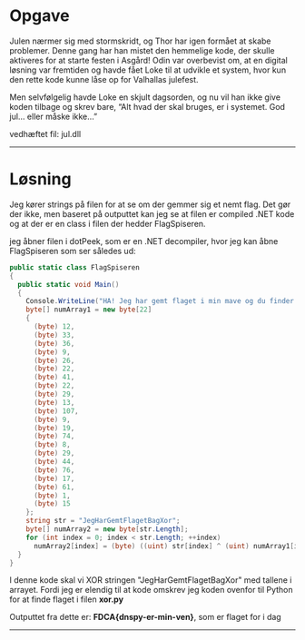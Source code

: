 # Opgave
Julen nærmer sig med stormskridt, og Thor har igen formået at skabe problemer. Denne gang har han mistet den hemmelige kode, der skulle aktiveres for at starte festen i Asgård! Odin var overbevist om, at en digital løsning var fremtiden og havde fået Loke til at udvikle et system, hvor kun den rette kode kunne låse op for Valhallas julefest.


Men selvfølgelig havde Loke en skjult dagsorden, og nu vil han ikke give koden tilbage og skrev bare, “Alt hvad der skal bruges, er i systemet. God jul… eller måske ikke…”

vedhæftet fil: jul.dll

---

# Løsning

Jeg kører strings på filen for at se om der gemmer sig et nemt flag. Det gør der ikke, men baseret på outputtet kan jeg se at filen er compiled .NET kode og at der er en class i filen der hedder FlagSpiseren.

jeg åbner filen i dotPeek, som er en .NET decompiler, hvor jeg kan åbne FlagSpiseren som ser således ud:

```csharp
public static class FlagSpiseren
{
  public static void Main()
  {
    Console.WriteLine("HA! Jeg har gemt flaget i min mave og du finder det ALDRIG!");
    byte[] numArray1 = new byte[22]
    {
      (byte) 12,
      (byte) 33,
      (byte) 36,
      (byte) 9,
      (byte) 26,
      (byte) 22,
      (byte) 41,
      (byte) 22,
      (byte) 29,
      (byte) 13,
      (byte) 107,
      (byte) 9,
      (byte) 19,
      (byte) 74,
      (byte) 8,
      (byte) 29,
      (byte) 44,
      (byte) 76,
      (byte) 17,
      (byte) 61,
      (byte) 1,
      (byte) 15
    };
    string str = "JegHarGemtFlagetBagXor";
    byte[] numArray2 = new byte[str.Length];
    for (int index = 0; index < str.Length; ++index)
      numArray2[index] = (byte) ((uint) str[index] ^ (uint) numArray1[index]);
  }
}
```
I denne kode skal vi XOR stringen "JegHarGemtFlagetBagXor" med tallene i arrayet.
Fordi jeg er elendig til at kode omskrev jeg koden ovenfor til Python for at finde flaget i filen **xor.py**

Outputtet fra dette er: **FDCA{dnspy-er-min-ven}**, som er flaget for i dag

---
